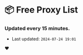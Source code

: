 # :package: Free Proxy List
### Updated every 15 minutes.

- Last updated: `2024-07-24 19:01`

:heart:
